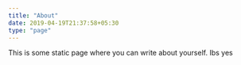 ```yaml
---
title: "About"
date: 2019-04-19T21:37:58+05:30
type: "page"
---
```


This is some static page where you can write about yourself.
Ibs yes